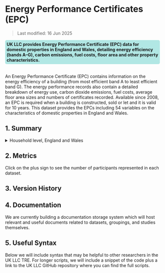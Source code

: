 # Energy Performance Certificates (EPC)

>Last modified: 16 Jun 2025

<div style="background-color: rgba(0, 178, 169, 0.3); padding: 5px; border-radius: 5px;"><strong>UK LLC provides Energy Performance Certificate (EPC) data for domestic properties in England and Wales, detailing energy efficiency (bands A–G), carbon emissions, fuel costs, floor area and other property characteristics.</strong></div>  
<br>

An Energy Performance Certificate (EPC) contains information on the energy efficiency of a building (from most efficient band A to least efficient band G). The energy performance records also contain a detailed breakdown of energy use, carbon dioxide emissions, fuel costs, average floor area sizes and numbers of certificates recorded. Available since 2008, an EPC is required when a building is constructed, sold or let and it is valid for 10 years. This dataset provides the EPCs including 54 variables on the characteristics of domestic properties in England and Wales. 

## 1. Summary 

<details>
  <summary>Household level, England and Wales</summary>

An Energy Performance Certificate (EPC) provides information on the energy efficiency of a building. Since 2008, an EPC is required when a building is constructed, sold or let and it is valid for 10 years.

| **Dataset Descriptor**             | **Dataset-specific Information**                                                                                                                                                           |
|-----------------------------------|---------------------------------------------------------------------------------------------------------------------------------------------------------------------------------------------|
| Name of dataset in TRE            | EPC_certificates_england_wales                                                                                                                                                            |
| Citation (APA)                    | Department for Levelling Up, Housing & Communities. Energy Performance of Buildings Data England and Wales.2024. url: https://epc.opendatacommunities.org |
| Download citation                 |                                                                                                |
| Owner                             | Department for Levelling Up, Housing & Communities                                                                                                                                                                     |
| Temporal coverage                 | 2008-2024                                                                                                                                                                                   |
| Geographical coverage             | England and Wales                                                                                                                                                                           |
| Key link                          | https://epc.opendatacommunities.org/docs/guidance                                                                                               |
| Keywords                          | Energy, propoerty type, environmental impact, emissions                                                                                                                                                          |
| Participant count                 |                                                                                                                                                                                             |
| Number of variables               |                                                                                                                                                                                             |
| Number of observations            |                                                                                                                                                                                             |
| Latest extract date               |                                                                                                                                                                                             |
| Specific restrictions to data use |                                                                                                                                                                                             |
| Build a data request              |                                                                                                                                                                                             |
| Version                           | 
1                                                                                                                                                                                           | 

**Variables:**
| **Variable Group** | **Variable** | **Description** | **Source** | **Date range of data** |
|--------------------|--------------|------------------|------------|-------------------------|
|                    |              |                  |            |                         |
|                    |              |                  |            |                         |
|                    |              |                  |            |                         |
|                    |              |                  |            |                         |
|                    |              |                  |            |                         |

</details>


## 2. Metrics 

Click on the plus sign to see the number of participants represented in each dataset. 

## 3. Version History 

## 4. Documentation 

We are currently building a documentation storage system which will host relevant and useful documents related to datasets, groupings, and studies themselves. 

## 5. Useful Syntax 

Below we will include syntax that may be helpful to other researchers in the UK LLC TRE. For longer scripts, we will include a snippet of the code plus a link to the UK LLC GitHub repository where you can find the full scripts. 

 
